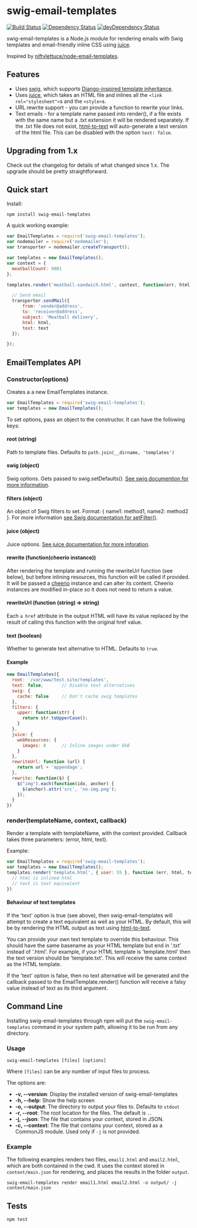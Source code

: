 # swig-email-templates

[![Build Status](https://travis-ci.org/andrewrk/swig-email-templates.png?branch=master)](https://travis-ci.org/andrewrk/swig-email-templates)
[![Dependency Status](https://david-dm.org/andrewrk/swig-email-templates.svg)](https://david-dm.org/andrewrk/swig-email-templates)
[![devDependency Status](https://david-dm.org/andrewrk/swig-email-templates/dev-status.svg)](https://david-dm.org/andrewrk/swig-email-templates#info=devDependencies)

swig-email-templates is a Node.js module for rendering emails with Swig templates and
email-friendly inline CSS using [juice](https://github.com/Automattic/juice).

Inspired by [niftylettuce/node-email-templates](https://github.com/niftylettuce/node-email-templates).


## Features

 * Uses [swig], which supports
   [Django-inspired template inheritance](https://docs.djangoproject.com/en/dev/topics/templates/#template-inheritance).
 * Uses [juice], which takes an HTML
   file and inlines all the `<link rel="stylesheet">`s and the `<style>`s.
 * URL rewrite support - you can provide a function to rewrite your links.
 * Text emails - for a template name passed into render(), if a file exists
   with the same name but a .txt extension it will be rendered separately.
   If the .txt file does not exist, [html-to-text] will auto-generate a text
   version of the html file. This can be disabled with the option `text: false`.


## Upgrading from 1.x

Check out the changelog for details of what changed since 1.x.  The upgrade
should be pretty straightforward.


## Quick start

Install:

    npm install swig-email-templates

A quick working example:

```js
var EmailTemplates = require('swig-email-templates');
var nodemailer = require('nodemailer');
var transporter = nodemailer.createTransport();

var templates = new EmailTemplates();
var context = {
  meatballCount: 9001
};

templates.render('meatball-sandwich.html', context, function(err, html, text) {

  // Send email
  transporter.sendMail({
      from: 'sender@address',
      to: 'receiver@address',
      subject: 'Meatball delivery',
      html: html,
      text: text
  });

});
```


## EmailTemplates API

### Constructor(options)

Creates a a new EmailTemplates instance.

```js
var EmailTemplates = require('swig-email-templates');
var templates = new EmailTemplates();
```

To set options, pass an object to the constructor.  It can have the following keys:

#### root (string)

Path to template files.  Defaults to ```path.join(__dirname, 'templates')```

#### swig (object)

Swig options.  Gets passed to swig.setDefaults().  [See swig documention for more information](http://paularmstrong.github.io/swig/docs/api/#SwigOpts).

#### filters (object)

An object of Swig filters to set.  Format: { name1: method1, name2: method2 }.  For more information [see Swig documentation for setFilter()](http://paularmstrong.github.io/swig/docs/api/#setFilter).

#### juice (object)

Juice options. [See juice documentation for more inforation](https://github.com/Automattic/juice#options).

#### rewrite (function(cheerio instance))

After rendering the template and running the rewriteUrl function (see below), but before inlining resources, this function will be called if provided.  It will be passed a [cheerio] instance and can alter its content.  Cheerio instances are modified in-place so it does not need to return a value.

#### rewriteUrl (function (string) => string)

Each ```a href``` attribute in the output HTML will have its value replaced by the result of calling this function with the original href value.

#### text (boolean)

Whether to generate text alternative to HTML.  Defaults to ```true```.

#### Example

```js
new EmailTemplates({
  root: '/var/www/test.site/templates',
  text: false,       // Disable text alternatives
  swig: {
    cache: false     // Don't cache swig templates
  },
  filters: {
    upper: function(str) {
      return str.toUpperCase();
    }
  },
  juice: {
    webResources: {
      images: 8      // Inline images under 8kB
    }
  },
  rewriteUrl: function (url) {
    return url + 'appendage';
  },
  rewrite: function($) {
    $("img").each(function(idx, anchor) {
      $(anchor).attr('src', 'no-img.png');
    });
  }
})
```

### render(templateName, context, callback)

Render a template with templateName, with the context provided.  Callback takes three parameters: (error, html, text).

Example:

```js
var EmailTemplates = require('swig-email-templates');
var templates = new EmailTemplates();
templates.render('template.html', { user: 55 }, function (err, html, text) {
  // html is inlined html
  // text is text equivalent
})
```

#### Behaviour of text templates

If the 'text' option is true (see above), then swig-email-templates will attempt to create a text equivalent as well as your HTML.  By default, this will be by rendering the HTML output as text using [html-to-text].

You can provide your own text template to override this behaviour.  This should have the same basename as your HTML template but end in '.txt' instead of '.html'.  For example, if your HTML template is 'template.html' then the text version should be 'template.txt'.  This will receive the same context as the HTML template.

If the 'text' option is false, then no text alternative will be generated and the callback passed to the EmailTemplate.render() function will receive a falsy value instead of text as its third argument.



## Command Line

Installing swig-email-templates through npm will put the `swig-email-templates` command in your system path, allowing it to be run from any directory.

### Usage

```
swig-email-templates [files] [options]
```

Where `[files]` can be any number of input files to process.

The options are:

* **-v, --version**: Display the installed version of swig-email-templates
* **-h, --help**: Show the help screen
* **-o, --output**: The directory to output your files to. Defaults to `stdout`
* **-r, --root**: The root location for the files. The default is `.`.
* **-j, --json**: The file that contains your context, stored in JSON.
* **-c, --context**: The file that contains your context, stored as a CommonJS module. Used only if `-j` is not provided.

### Example

The following examples renders two files, `email1.html` and `email2.html`, which are both contained in the cwd. It uses the context stored in `context/main.json` for rendering, and places the results in the folder `output`.

```
swig-email-templates render email1.html email2.html -o output/ -j context/main.json
```


## Tests

```
npm test
```


  [swig]: https://github.com/paularmstrong/swig/
  [cheerio]: https://npmjs.com/package/cheerio
  [juice]: https://github.com/Automattic/juice
  [html-to-text]: https://www.npmjs.com/package/html-to-text
